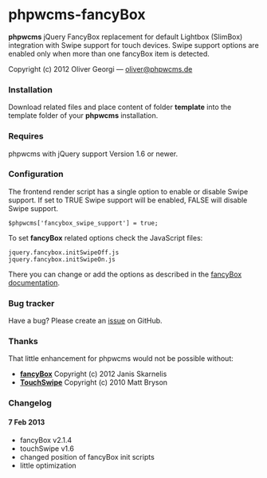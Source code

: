 phpwcms-fancyBox
================

**phpwcms** jQuery FancyBox replacement for default Lightbox (SlimBox) integration with Swipe support for touch devices. Swipe support options are enabled only when more than one fancyBox item is detected.

Copyright (c) 2012 Oliver Georgi — oliver@phpwcms.de

### Installation

Download related files and place content of folder **template** into the template folder of your **phpwcms** installation.

### Requires

phpwcms with jQuery support Version 1.6 or newer.

### Configuration

The frontend render script has a single option to enable or disable Swipe support. If set to TRUE Swipe support will be enabled, FALSE will disable Swipe support.

	$phpwcms['fancybox_swipe_support'] = true;

To set **fancyBox** related options check the JavaScript files:

	jquery.fancybox.initSwipeOff.js  
	jquery.fancybox.initSwipeOn.js

There you can change or add the options as described in the [fancyBox documentation](http://fancyapps.com/fancybox/#docs).

### Bug tracker

Have a bug? Please create an [issue](https://github.com/slackero/phpwcms-fancyBox/issues) on GitHub.

### Thanks

That little enhancement for phpwcms would not be possible without:

- **[fancyBox](http://fancyapps.com/fancybox)** Copyright (c) 2012 Janis Skarnelis
- **[TouchSwipe](http://labs.skinkers.com/touchSwipe)** Copyright (c) 2010 Matt Bryson

### Changelog

#### 7 Feb 2013
- fancyBox v2.1.4
- touchSwipe v1.6
- changed position of fancyBox init scripts
- little optimization